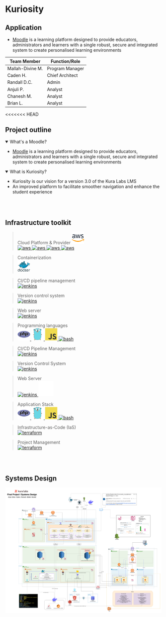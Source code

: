 # Kuriosity

## Application
- [Moodle](https://moodle.org) is a learning platform designed to provide
educators, administrators and learners with a single robust, secure and
integrated system to create personalised learning environments

| __Team Member__  | __Function/Role__ |
| -----------      | -----------       |
| Mallah-Divine M. | Program Manager   |
| Caden H.      | Chief Architect   |
| Randall D.C. | Admin             |
| Anjuli P.   | Analyst |
| Chanesh M.  | Analyst |
| Brian L.    | Analyst |

<<<<<<< HEAD


## Project outline

<details open>
<summary>What's a Moodle?</summary>

- [Moodle](https://moodle.org) is a learning platform designed to provide
educators, administrators and learners with a single robust, secure and
integrated system to create personalised learning environments
</details>

<details open>
<summary>What is Kuriosity?</summary>

- Kuriosity is our vision for a version 3.0 of the Kura Labs LMS
- An improved platform to facilitate smoother navigation and enhance the student experience
</details>

<br></br> 
## Infrastructure toolkit 
>Cloud Platform & Provider <a href="https://aws.amazon.com" target="_blank" rel="noreferrer"> <img src="https://raw.githubusercontent.com/devicons/devicon/master/icons/amazonwebservices/amazonwebservices-original-wordmark.svg" alt="aws" width="40" height="40"/> </a> \
<a href="https://aws.amazon.com/ecs/" target="_blank" rel="noreferrer"> <img src="https://www.vectorlogo.zone/logos/amazon_ecs/amazon_ecs-ar21.svg" alt="aws" width="40" height="40"/> </a>
<a href="https://aws.amazon.com/ec2/" target="_blank" rel="noreferrer"> <img src="https://upload.wikimedia.org/wikipedia/commons/b/b9/AWS_Simple_Icons_Compute_Amazon_EC2_Instances.svg" alt="aws" width="40" height="40"/> </a>
<a href="https://aws.amazon.com/dynamodb/" target="_blank" rel="noreferrer"> <img src="https://upload.wikimedia.org/wikipedia/commons/f/fd/DynamoDB.png" alt="aws" width="40" height="40"/> </a>
<a href="https://aws.amazon.com/fargate/" target="_blank" rel="noreferrer"> <img src="https://www.instana.com/media/01_INSTANA-Fargate-01.svg" alt="aws" width="40" height="40"/> </a>


>Containerization  \
<a href="https://www.docker.com/" target="_blank" rel="noreferrer"> <img src="https://raw.githubusercontent.com/devicons/devicon/master/icons/docker/docker-original-wordmark.svg" alt="docker" width="40" height="40"/> </a> 


>CI/CD pipeline management \
<a href="https://www.jenkins.io" target="_blank" rel="noreferrer"> <img src="https://www.vectorlogo.zone/logos/jenkins/jenkins-icon.svg" alt="jenkins" width="40" height="40"/> </a>

>Version control system \
<a href="https://github.com/" target="_blank" rel="noreferrer"> <img src="https://www.vectorlogo.zone/logos/github/github-ar21.svg" alt="jenkins" width="50" height="40"/> </a>

>Web server \
<a href="https://httpd.apache.org/" target="_blank" rel="noreferrer"> <img src="https://www.vectorlogo.zone/logos/apache/apache-ar21.svg" alt="jenkins" width="40" height="40"/> </a>


>Programming languages \
<a href="https://www.php.net" target="_blank" rel="noreferrer"> <img src="https://raw.githubusercontent.com/devicons/devicon/master/icons/php/php-original.svg" alt="php" width="40" height="40"/> </a> <a href="https://golang.org" target="_blank" rel="noreferrer"> <img src="https://raw.githubusercontent.com/devicons/devicon/master/icons/go/go-original.svg" alt="go" width="40" height="40"/> </a> <a href="https://developer.mozilla.org/en-US/docs/Web/JavaScript" target="_blank" rel="noreferrer"> <img src="https://raw.githubusercontent.com/devicons/devicon/master/icons/javascript/javascript-original.svg" alt="javascript" width="40" height="40"/> </a> <a href="https://www.gnu.org/software/bash/" target="_blank" rel="noreferrer"> <img src="https://www.vectorlogo.zone/logos/gnu_bash/gnu_bash-icon.svg" alt="bash" width="40" height="40"/> </a>

>CI/CD Pipeline Management \
<a href="https://www.jenkins.io" target="_blank" rel="noreferrer"> <img src="https://www.vectorlogo.zone/logos/jenkins/jenkins-icon.svg" alt="jenkins" width="40" height="40"/> </a>

>Version Control System \
<a href="https://github.com/" target="_blank" rel="noreferrer"> <img src="https://www.vectorlogo.zone/logos/github/github-ar21.svg" alt="jenkins" width="60" height="40"/> </a>

>Web Server \
<a href="https://httpd.apache.org/" target="_blank" rel="noreferrer"> <img src="https://www.vectorlogo.zone/logos/apache/apache-ar21.svg" alt="jenkins" width="40" height="40"/> </a>
![](./icons/github-mark-white_v3.png) 

>Application Stack \
<a href="https://www.php.net" target="_blank" rel="noreferrer"> <img src="https://raw.githubusercontent.com/devicons/devicon/master/icons/php/php-original.svg" alt="php" width="40" height="40"/> </a> <a href="https://golang.org" target="_blank" rel="noreferrer"> <img src="https://raw.githubusercontent.com/devicons/devicon/master/icons/go/go-original.svg" alt="go" width="40" height="40"/> </a> <a href="https://developer.mozilla.org/en-US/docs/Web/JavaScript" target="_blank" rel="noreferrer"> <img src="https://raw.githubusercontent.com/devicons/devicon/master/icons/javascript/javascript-original.svg" alt="javascript" width="40" height="40"/> </a> <a href="https://www.gnu.org/software/bash/" target="_blank" rel="noreferrer"> <img src="https://www.vectorlogo.zone/logos/gnu_bash/gnu_bash-icon.svg" alt="bash" width="40" height="40"/> </a>

>Infrastructure-as-Code (IaS) \
<a href="https://www.terraform.io/" target="_blank" rel="noreferrer"> <img src="https://www.vectorlogo.zone/logos/terraformio/terraformio-icon.svg" alt="terraform" width="40" height="40"/> </a>

>Project Management \
<a href="https://trello.com/en" target="_blank" rel="noreferrer"> <img src="https://www.vectorlogo.zone/logos/trello/trello-ar21.svg" alt="terraform" width="45" height="40"/> </a>

 
<br> </br> 
## Systems Design

![Technical Diagram](./diagrams/diagram_final.png) 

